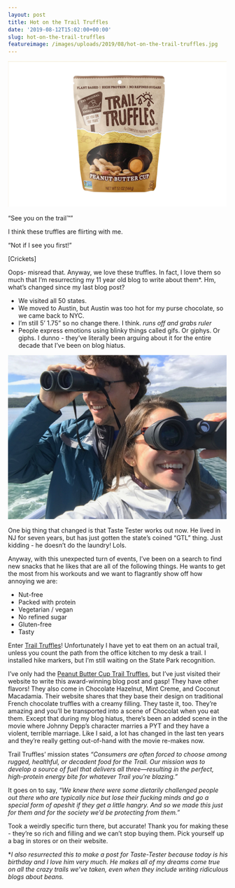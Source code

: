 ```yaml
---
layout: post
title: Hot on the Trail Truffles
date: '2019-08-12T15:02:00+00:00'
slug: hot-on-the-trail-truffles
featureimage: /images/uploads/2019/08/hot-on-the-trail-truffles.jpg
---
```


<a href="/images/uploads/2019/hot-on-the-trail-truffles.jpg"><img src="/images/uploads/2019/hot-on-the-trail-truffles.jpg" alt="Hot on the Trail Truffles" width="500" height="333" class="alignnone size-full wp-image-3029" /></a>

“See you on the trail™”

I think these truffles are flirting with me. 

“Not if I see you first!”

[Crickets]

Oops- misread that. Anyway, we love these truffles. In fact, I love them so much that I’m resurrecting my 11 year old blog to write about them*. Hm, what’s changed since my last blog post?

- We visited all 50 states.
- We moved to Austin, but Austin was too hot for my purse chocolate, so we came back to NYC.
- I’m still 5’ 1.75” so no change there. I think. *runs off and grabs ruler*
- People express emotions using blinky things called gifs. Or giphys. Or giphs. I dunno - they’ve    literally been arguing about it for the entire decade that I’ve been on blog hiatus.

<a href="/images/uploads/2019/cpb-in-ak.jpg"><img src="/images/uploads/2019/cpb-in-ak.jpg" width="500" height="375" alt="CPB in Alaska" class="alignnone size-full wp-image-3029" /></a>

One big thing that changed is that Taste Tester works out now. He lived in NJ for seven years, but has just gotten the state’s coined “GTL” thing. Just kidding - he doesn’t do the laundry! Lols.

Anyway, with this unexpected turn of events, I’ve been on a search to find new snacks that he likes that are all of the following things. He wants to get the most from his workouts and we want to flagrantly show off how annoying we are:

- Nut-free
- Packed with protein
- Vegetarian / vegan
- No refined sugar
- Gluten-free
- Tasty

Enter [Trail Truffles](https://www.trailtruffles.com)! Unfortunately I have yet to eat them on an actual trail, unless you count the path from the office kitchen to my desk a trail. I installed hike markers, but I’m still waiting on the State Park recognition. 

I’ve only had the [Peanut Butter Cup Trail Truffles](https://www.trailtruffles.com/collections/peanut-butter-cup), but I’ve just visited their website to write this award-winning blog post and gasp! They have other flavors! They also come in Chocolate Hazelnut, Mint Creme, and Coconut Macadamia. Their website shares that they base their design on traditional French chocolate truffles with a creamy filling. They taste it, too. They’re amazing and you’ll be transported into a scene of Chocolat when you eat them. Except that during my blog hiatus, there’s been an added scene in the movie where Johnny Depp’s character marries a PYT and they have a violent, terrible marriage. Like I said, a lot has changed in the last ten years and they’re really getting out-of-hand with the movie re-makes now.

Trail Truffles’ mission states _“Consumers are often forced to choose among rugged, healthful, or decadent food for the Trail. Our mission was to develop a source of fuel that delivers all three—resulting in the perfect, high-protein energy bite for whatever Trail you're blazing.”_

It goes on to say, _“We knew there were some dietarily challenged people out there who are typically nice but lose their fucking minds and go a special form of apeshit if they get a little hangry. And so we made this just for them and for the society we’d be protecting from them.”_

Took a weirdly specific turn there, but accurate! Thank you for making these - they’re so rich and filling and we can’t stop buying them. Pick yourself up a bag in stores or on their website. 

*_I also resurrected this to make a post for Taste-Tester because today is his birthday and I love him very much. He makes all of my dreams come true on all the crazy trails we’ve taken, even when they include writing ridiculous blogs about beans._

